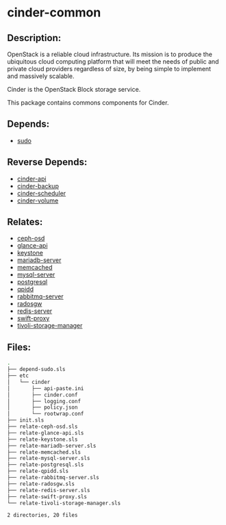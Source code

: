 # cinder-common

## Description:

OpenStack is a reliable cloud infrastructure. Its mission is to produce the ubiquitous cloud computing platform that will meet the needs of public and private cloud providers regardless of size, by being simple to implement and massively scalable.

Cinder is the OpenStack Block storage service.

This package contains commons components for Cinder.

## Depends:

  -  [sudo](/salt/sudo)

## Reverse Depends:

  -  [cinder-api](/salt/cinder-api)
  -  [cinder-backup](/salt/cinder-backup)
  -  [cinder-scheduler](/salt/cinder-scheduler)
  -  [cinder-volume](/salt/cinder-volume)

## Relates:

  -  [ceph-osd](/salt/ceph-osd)
  -  [glance-api](/salt/glance-api)
  -  [keystone](/salt/keystone)
  -  [mariadb-server](/salt/mariadb-server)
  -  [memcached](/salt/memcached)
  -  [mysql-server](/salt/mysql-server)
  -  [postgresql](/salt/postgresql)
  -  [qpidd](/salt/qpidd)
  -  [rabbitmq-server](/salt/rabbitmq-server)
  -  [radosgw](/salt/radosgw)
  -  [redis-server](/salt/redis-server)
  -  [swift-proxy](/salt/swift-proxy)
  -  [tivoli-storage-manager](/salt/tivoli-storage-manager)

## Files:

```bash
.
├── depend-sudo.sls
├── etc
│   └── cinder
│       ├── api-paste.ini
│       ├── cinder.conf
│       ├── logging.conf
│       ├── policy.json
│       └── rootwrap.conf
├── init.sls
├── relate-ceph-osd.sls
├── relate-glance-api.sls
├── relate-keystone.sls
├── relate-mariadb-server.sls
├── relate-memcached.sls
├── relate-mysql-server.sls
├── relate-postgresql.sls
├── relate-qpidd.sls
├── relate-rabbitmq-server.sls
├── relate-radosgw.sls
├── relate-redis-server.sls
├── relate-swift-proxy.sls
└── relate-tivoli-storage-manager.sls

2 directories, 20 files
```

